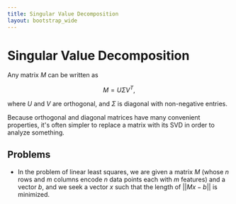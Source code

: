 ```yaml
---
title: Singular Value Decomposition
layout: bootstrap_wide
---
```


# Singular Value Decomposition

Any matrix $M$ can be written as

$$M = U \Sigma V^T, $$

where $U$ and $V$ are orthogonal, and $\Sigma$ is diagonal with
non-negative entries.

Because orthogonal and diagonal matrices have many convenient
properties, it's often simpler to replace a matrix with its SVD in
order to analyze something.

## Problems

- In the problem of linear least squares, we are given a matrix
  $M$ (whose $n$ rows and $m$ columns encode $n$ data points each with
  $m$ features) and a vector $b$, and we seek a vector $x$ such that
  the length of $||Mx - b||$ is minimized. 



